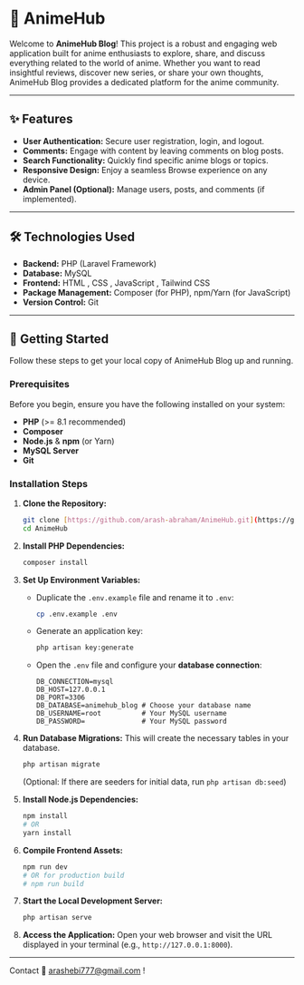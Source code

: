# 📝 AnimeHub

Welcome to **AnimeHub Blog**! This project is a robust and engaging web application built for anime enthusiasts to explore, share, and discuss everything related to the world of anime. Whether you want to read insightful reviews, discover new series, or share your own thoughts, AnimeHub Blog provides a dedicated platform for the anime community.

---

## ✨ Features

* **User Authentication:** Secure user registration, login, and logout.
* **Comments:** Engage with content by leaving comments on blog posts.
* **Search Functionality:** Quickly find specific anime blogs or topics.
* **Responsive Design:** Enjoy a seamless Browse experience on any device.
* **Admin Panel (Optional):** Manage users, posts, and comments (if implemented).

---

## 🛠️ Technologies Used

* **Backend:** PHP (Laravel Framework)
* **Database:** MySQL
* **Frontend:** HTML , CSS , JavaScript , Tailwind CSS
* **Package Management:** Composer (for PHP), npm/Yarn (for JavaScript)
* **Version Control:** Git

---

## 🚀 Getting Started

Follow these steps to get your local copy of AnimeHub Blog up and running.

### Prerequisites

Before you begin, ensure you have the following installed on your system:

* **PHP** (>= 8.1 recommended)
* **Composer**
* **Node.js** & **npm** (or Yarn)
* **MySQL Server**
* **Git**

### Installation Steps

1.  **Clone the Repository:**
    ```bash
    git clone [https://github.com/arash-abraham/AnimeHub.git](https://github.com/arash-abraham/AnimeHub.git)
    cd AnimeHub
    ```

2.  **Install PHP Dependencies:**
    ```bash
    composer install
    ```

3.  **Set Up Environment Variables:**
    * Duplicate the `.env.example` file and rename it to `.env`:
        ```bash
        cp .env.example .env
        ```
    * Generate an application key:
        ```bash
        php artisan key:generate
        ```
    * Open the `.env` file and configure your **database connection**:
        ```dotenv
        DB_CONNECTION=mysql
        DB_HOST=127.0.0.1
        DB_PORT=3306
        DB_DATABASE=animehub_blog # Choose your database name
        DB_USERNAME=root          # Your MySQL username
        DB_PASSWORD=              # Your MySQL password
        ```

4.  **Run Database Migrations:**
    This will create the necessary tables in your database.
    ```bash
    php artisan migrate
    ```
    (Optional: If there are seeders for initial data, run `php artisan db:seed`)

5.  **Install Node.js Dependencies:**
    ```bash
    npm install
    # OR
    yarn install
    ```

6.  **Compile Frontend Assets:**
    ```bash
    npm run dev
    # OR for production build
    # npm run build
    ```

7.  **Start the Local Development Server:**
    ```bash
    php artisan serve
    ```

8.  **Access the Application:**
    Open your web browser and visit the URL displayed in your terminal (e.g., `http://127.0.0.1:8000`).

---

Contact 📧
arashebi777@gmail.com !
